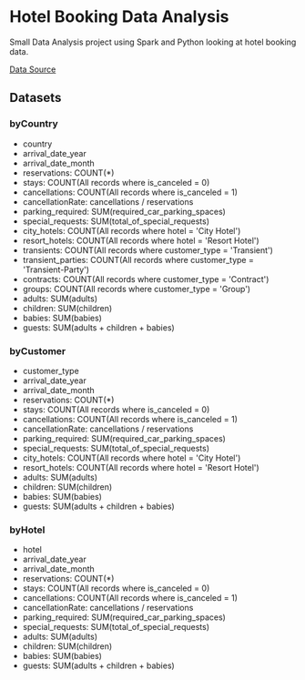 # Hotel Booking Data Analysis
Small Data Analysis project using Spark and Python looking at hotel booking data.

[Data Source](https://www.kaggle.com/datasets/jessemostipak/hotel-booking-demand)

## Datasets
### byCountry
* country
* arrival_date_year
* arrival_date_month
* reservations: COUNT(*)
* stays: COUNT(All records where is_canceled = 0)
* cancellations: COUNT(All records where is_canceled = 1)
* cancellationRate: cancellations / reservations
* parking_required: SUM(required_car_parking_spaces)
* special_requests: SUM(total_of_special_requests)
* city_hotels: COUNT(All records where hotel = 'City Hotel')
* resort_hotels: COUNT(All records where hotel = 'Resort Hotel')
* transients: COUNT(All records where customer_type = 'Transient')
* transient_parties: COUNT(All records where customer_type = 'Transient-Party')
* contracts: COUNT(All records where customer_type = 'Contract')
* groups: COUNT(All records where customer_type = 'Group')
* adults: SUM(adults)
* children: SUM(children)
* babies: SUM(babies)
* guests: SUM(adults + children + babies)
### byCustomer
* customer_type
* arrival_date_year
* arrival_date_month
* reservations: COUNT(*)
* stays: COUNT(All records where is_canceled = 0)
* cancellations: COUNT(All records where is_canceled = 1)
* cancellationRate: cancellations / reservations
* parking_required: SUM(required_car_parking_spaces)
* special_requests: SUM(total_of_special_requests)
* city_hotels: COUNT(All records where hotel = 'City Hotel')
* resort_hotels: COUNT(All records where hotel = 'Resort Hotel')
* adults: SUM(adults)
* children: SUM(children)
* babies: SUM(babies)
* guests: SUM(adults + children + babies)
### byHotel
* hotel
* arrival_date_year
* arrival_date_month
* reservations: COUNT(*)
* stays: COUNT(All records where is_canceled = 0)
* cancellations: COUNT(All records where is_canceled = 1)
* cancellationRate: cancellations / reservations
* parking_required: SUM(required_car_parking_spaces)
* special_requests: SUM(total_of_special_requests)
* adults: SUM(adults)
* children: SUM(children)
* babies: SUM(babies)
* guests: SUM(adults + children + babies)